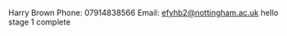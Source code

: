 Harry Brown
Phone: 07914838566
Email: [efyhb2@nottingham.ac.uk](efyhb2@nottingham.ac.uk)
hello
stage 1 complete
